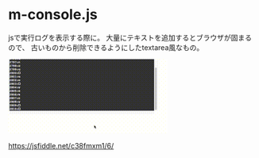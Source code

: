 # m-console.js

jsで実行ログを表示する際に。
大量にテキストを追加するとブラウザが固まるので、
古いものから削除できるようにしたtextarea風なもの。

![デモ画像](images/demo.gif?raw=true "デモ画像")

https://jsfiddle.net/c38fmxm1/6/
